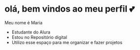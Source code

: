 # olá, bem vindos ao meu perfil 💕
Meu nome é Maria
- Estudante do Alura
- Estou no Repositório digital
- Utilizo esse espaço para me organizar e fazer projetos
